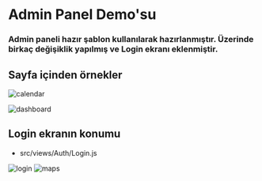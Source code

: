 # Admin Panel Demo'su

### Admin paneli hazır şablon kullanılarak hazırlanmıştır. Üzerinde birkaç değişiklik yapılmış ve Login ekranı eklenmiştir.

## Sayfa içinden örnekler

![calendar](https://user-images.githubusercontent.com/71348963/128923713-c3bd991c-cf57-47b2-bc20-5511226e1b21.jpeg)

![dashboard](https://user-images.githubusercontent.com/71348963/128923743-ad244efb-b99d-4093-bfc9-ad94c7b594ee.jpeg)

## Login ekranın konumu

* src/views/Auth/Login.js

![login](https://user-images.githubusercontent.com/71348963/128923747-6325bd54-3295-4ede-9908-31125ae3d112.jpeg)
![maps](https://user-images.githubusercontent.com/71348963/128923750-5c1306eb-bd1f-4b16-af6d-e8018a341f97.jpeg)
